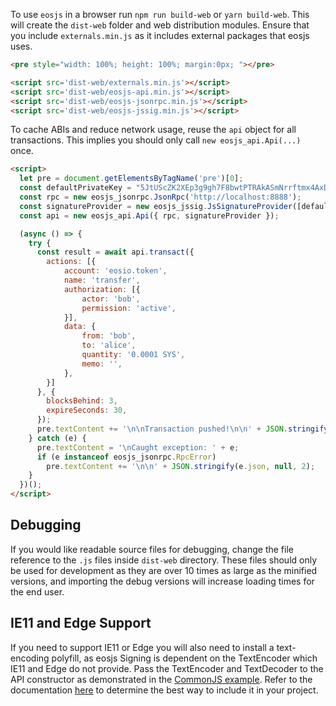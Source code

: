 To use `eosjs` in a browser run `npm run build-web` or `yarn build-web`.  This will create the `dist-web` folder and web distribution modules.  Ensure that you include `externals.min.js` as it includes external packages that eosjs uses.
```html
<pre style="width: 100%; height: 100%; margin:0px; "></pre>

<script src='dist-web/externals.min.js'></script>
<script src='dist-web/eosjs-api.min.js'></script>
<script src='dist-web/eosjs-jsonrpc.min.js'></script>
<script src='dist-web/eosjs-jssig.min.js'></script>
```

To cache ABIs and reduce network usage, reuse the `api` object for all transactions.  This implies you should only call `new eosjs_api.Api(...)` once.
```html
<script>
  let pre = document.getElementsByTagName('pre')[0];
  const defaultPrivateKey = "5JtUScZK2XEp3g9gh7F8bwtPTRAkASmNrrftmx4AxDKD5K4zDnr"; // bob
  const rpc = new eosjs_jsonrpc.JsonRpc('http://localhost:8888');
  const signatureProvider = new eosjs_jssig.JsSignatureProvider([defaultPrivateKey]);
  const api = new eosjs_api.Api({ rpc, signatureProvider });

  (async () => {
    try {
      const result = await api.transact({
        actions: [{
            account: 'eosio.token',
            name: 'transfer',
            authorization: [{
                actor: 'bob',
                permission: 'active',
            }],
            data: {
                from: 'bob',
                to: 'alice',
                quantity: '0.0001 SYS',
                memo: '',
            },
        }]
      }, {
        blocksBehind: 3,
        expireSeconds: 30,
      });
      pre.textContent += '\n\nTransaction pushed!\n\n' + JSON.stringify(result, null, 2);
    } catch (e) {
      pre.textContent = '\nCaught exception: ' + e;
      if (e instanceof eosjs_jsonrpc.RpcError)
        pre.textContent += '\n\n' + JSON.stringify(e.json, null, 2);
    }
  })();
</script>
```

## Debugging
If you would like readable source files for debugging, change the file reference to the `.js` files inside `dist-web` directory.  These files should only be used for development as they are over 10 times as large as the minified versions, and importing the debug versions will increase loading times for the end user.

## IE11 and Edge Support
If you need to support IE11 or Edge you will also need to install a text-encoding polyfill, as eosjs Signing is dependent on the TextEncoder which IE11 and Edge do not provide.  Pass the TextEncoder and TextDecoder to the API constructor as demonstrated in the [CommonJS example](01_commonjs.md).  Refer to the documentation [here](https://github.com/inexorabletash/text-encoding) to determine the best way to include it in your project.